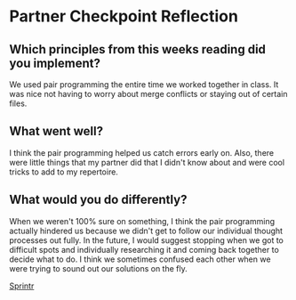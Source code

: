 # Partner Checkpoint Reflection

## Which principles from this weeks reading did you implement?
We used pair programming the entire time we worked together in class. It was nice not having to worry about merge conflicts or staying out of certain files.

## What went well?
I think the pair programming helped us catch errors early on. Also, there were little things that my partner did that I didn't know about and were cool tricks to add to my repertoire.

## What would you do differently?
When we weren't 100% sure on something, I think the pair programming actually hindered us because we didn't get to follow our individual thought processes out fully. In the future, I would suggest stopping when we got to difficult spots and individually researching it and coming back together to decide what to do. I think we sometimes confused each other when we were trying to sound out our solutions on the fly.

[Sprintr](https://github.com/amanda-rice/sprintr)